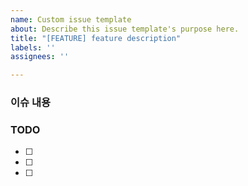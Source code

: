 ```yaml
---
name: Custom issue template
about: Describe this issue template's purpose here.
title: "[FEATURE] feature description"
labels: ''
assignees: ''

---
```


### 이슈 내용

### TODO
- [ ] 
- [ ] 
- [ ]
